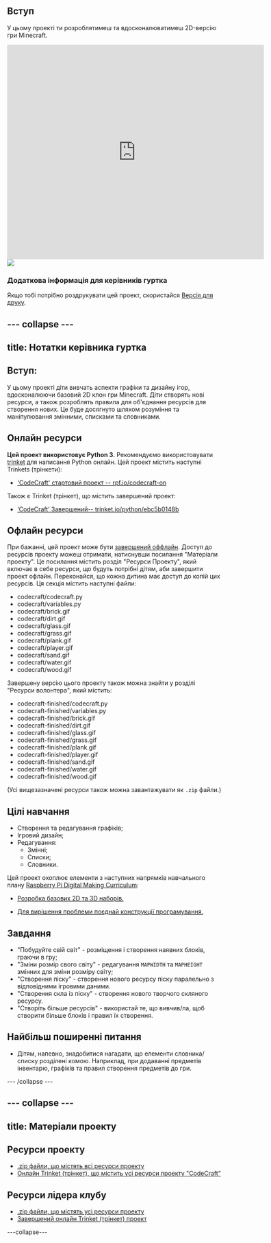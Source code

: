 ## Вступ

У цьому проекті ти розроблятимеш та вдосконалюватимеш 2D-версію гри Minecraft.

<div class="trinket">
  <iframe src="https://trinket.io/embed/python/ebc5b0148b?outputOnly=true&start=result" width="600" height="500" frameborder="0" marginwidth="0" marginheight="0" allowfullscreen>
  </iframe>
  <img src="images/craft-finished.png">
</div>

### Додаткова інформація для керівників гуртка

Якщо тобі потрібно роздрукувати цей проект, скористайся [Версія для друку](https://projects.raspberrypi.org/en/projects/codecraft/print).

## \--- collapse \---

## title: Нотатки керівника гуртка

## Вступ:

У цьому проекті діти вивчать аспекти графіки та дизайну ігор, вдосконалюючи базовий 2D клон гри Minecraft. Діти створять нові ресурси, а також розроблять правила для об'єднання ресурсів для створення нових. Це буде досягнуто шляхом розуміння та маніпулювання змінними, списками та словниками.

## Онлайн ресурси

**Цей проект використовує Python 3.** Рекомендуємо використовувати [trinket](https://trinket.io/) для написання Python онлайн. Цей проект містить наступні Trinkets (трінкети):

+ ['CodeCraft' стартовий проект -- rpf.io/codecraft-on](http://rpf.io/codecraft-on)

Також є Trinket (трінкет), що містить завершений проект:

+ [‘CodeCraft’ Завершений-- trinket.io/python/ebc5b0148b](https://trinket.io/python/ebc5b0148b)

## Офлайн ресурси

При бажанні, цей проект може бути [завершений оффлайн](https://www.codeclubprojects.org/en-GB/resources/python-working-offline/). Доступ до ресурсів проекту можеш отримати, натиснувши посилання "Матеріали проекту". Це посилання містить розділ "Ресурси Проекту", який включає в себе ресурси, що будуть потрібні дітям, аби завершити проект офлайн. Переконайся, що кожна дитина має доступ до копій цих ресурсів. Ця секція містить наступні файли:

+ codecraft/codecraft.py
+ codecraft/variables.py
+ codecraft/brick.gif
+ codecraft/dirt.gif
+ codecraft/glass.gif
+ codecraft/grass.gif
+ codecraft/plank.gif
+ codecraft/player.gif
+ codecraft/sand.gif
+ codecraft/water.gif
+ codecraft/wood.gif

Завершену версію цього проекту також можна знайти у розділі "Ресурси волонтера", який містить:

+ codecraft-finished/codecraft.py
+ codecraft-finished/variables.py
+ codecraft-finished/brick.gif
+ codecraft-finished/dirt.gif
+ codecraft-finished/glass.gif
+ codecraft-finished/grass.gif
+ codecraft-finished/plank.gif
+ codecraft-finished/player.gif
+ codecraft-finished/sand.gif
+ codecraft-finished/water.gif
+ codecraft-finished/wood.gif

(Усі вищезазначені ресурси також можна завантажувати як `.zip` файли.)

## Цілі навчання

+ Створення та редагування графіків;
+ Ігровий дизайн;
+ Редагування: 
    + Змінні;
    + Списки;
    + Словники.

Цей проект охоплює елементи з наступних напрямків навчального плану [Raspberry Pi Digital Making Curriculum](http://rpf.io/curriculum):

+ [Розробка базових 2D та 3D наборів.](https://www.raspberrypi.org/curriculum/design/creator)

+ [Для вирішення проблеми поєднай конструкції програмування.](https://www.raspberrypi.org/curriculum/programming/builder)

## Завдання

+ "Побудуйте свій світ" - розміщення і створення наявних блоків, граючи в гру;
+ "Зміни розмір свого світу" - редагування `MAPWIDTH` та `MAPHEIGHT` змінних для зміни розміру світу;
+ "Створення піску" - створення нового ресурсу піску паралельно з відповідними ігровими даними.
+ "Створення скла із піску" - створення нового творчого скляного ресурсу.
+ "Створіть більше ресурсів" - використай те, що вивчив/ла, щоб створити більше блоків і правил їх створення.

## Найбільш поширенні питання

+ Дітям, напевно, знадобитися нагадати, що елементи словника/списку розділені комою. Наприклад, при додаванні предметів інвентарю, графіків та правил створення предметів до гри.

\--- /collapse \---

## \--- collapse \---

## title: Матеріали проекту

## Ресурси проекту

+ [.zip файли, що містять всі ресурси проекту](http://rpf.io/p/en/codecraft-go)
+ [Онлайн Trinket (трінкет), що містить усі ресурси проекту "CodeCraft"](http://rpf.io/codecraft-on)

## Ресурси лідера клубу

+ [.zip файли, що містять усі ресурси проекту](http://rpf.io/p/en/codecraft-get)
+ [Завершений онлайн Trinket (трінкет) проект](https://trinket.io/python/ebc5b0148b)

\---collapse\---